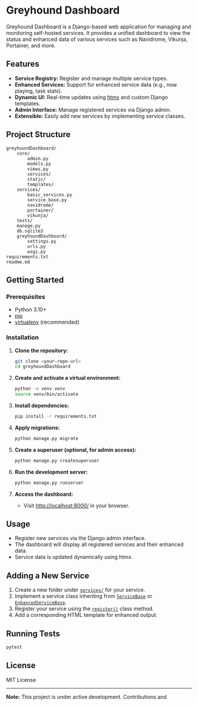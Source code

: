 # Greyhound Dashboard

Greyhound Dashboard is a Django-based web application for managing and monitoring self-hosted services. It provides a unified dashboard to view the status and enhanced data of various services such as Navidrome, Vikunja, Portainer, and more.

## Features

- **Service Registry:** Register and manage multiple service types.
- **Enhanced Services:** Support for enhanced service data (e.g., now playing, task stats).
- **Dynamic UI:** Real-time updates using [htmx](https://htmx.org/) and custom Django templates.
- **Admin Interface:** Manage registered services via Django admin.
- **Extensible:** Easily add new services by implementing service classes.

## Project Structure

```
greyhoundDashboard/
    core/
        admin.py
        models.py
        views.py
        services/
        static/
        templates/
    services/
        basic_services.py
        service_base.py
        navidrome/
        portainer/
        vikunja/
    tests/
    manage.py
    db.sqlite3
    greyhoundDashboard/
        settings.py
        urls.py
        wsgi.py
requirements.txt
readme.md
```

## Getting Started

### Prerequisites

- Python 3.10+
- [pip](https://pip.pypa.io/en/stable/)
- [virtualenv](https://virtualenv.pypa.io/en/latest/) (recommended)

### Installation

1. **Clone the repository:**
    ```sh
    git clone <your-repo-url>
    cd greyhoundDashboard
    ```

2. **Create and activate a virtual environment:**
    ```sh
    python -m venv venv
    source venv/bin/activate
    ```

3. **Install dependencies:**
    ```sh
    pip install -r requirements.txt
    ```

4. **Apply migrations:**
    ```sh
    python manage.py migrate
    ```

5. **Create a superuser (optional, for admin access):**
    ```sh
    python manage.py createsuperuser
    ```

6. **Run the development server:**
    ```sh
    python manage.py runserver
    ```

7. **Access the dashboard:**
    - Visit [http://localhost:8000/](http://localhost:8000/) in your browser.

## Usage

- Register new services via the Django admin interface.
- The dashboard will display all registered services and their enhanced data.
- Service data is updated dynamically using htmx.

## Adding a New Service

1. Create a new folder under [`services/`](greyhoundDashboard/core/services/__init__.py ) for your service.
2. Implement a service class inheriting from [`ServiceBase`](greyhoundDashboard/services/service_base.py ) or [`EnhancedServiceBase`](greyhoundDashboard/services/service_base.py ).
3. Register your service using the [`register()`](venv/lib64/python3.13/site-packages/django/contrib/admin/sites.py ) class method.
4. Add a corresponding HTML template for enhanced output.

## Running Tests

```sh
pytest
```

## License

MIT License

---

**Note:** This project is under active development. Contributions and